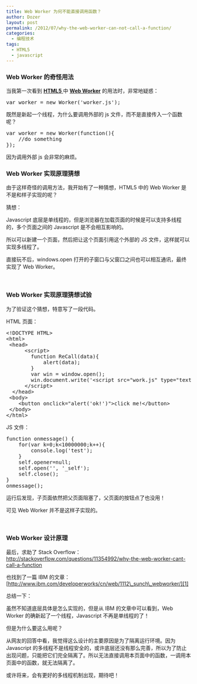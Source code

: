 ```yaml
---
title: Web Worker 为何不能直接调用函数？
author: Dozer
layout: post
permalink: /2012/07/why-the-web-worker-can-not-call-a-function/
categories:
  - 编程技术
tags:
  - HTML5
  - javascript
---
```


### Web Worker 的奇怪用法

当我第一次看到 <a href="http://www.w3schools.com/html5/default.asp" target="_blank"><strong>HTML5</strong> </a>中 <a href="http://en.wikipedia.org/wiki/Web_worker" target="_blank"><strong>Web Worker</strong></a> 的用法时，非常地疑惑：

<pre class="brush: javascript; gutter: true">var worker = new Worker('worker.js');</pre>

既然是新起一个线程，为什么要调用外部的 js 文件，而不是直接传入一个函数呢？

<pre class="brush: javascript; gutter: true">var worker = new Worker(function(){
    //do something
});</pre>

因为调用外部 js 会非常的麻烦。

<!--more-->

### Web Worker 实现原理猜想

由于这样奇怪的调用方法，我开始有了一种猜想，HTML5 中的 Web Worker 是不是和样子实现的呢？

猜想：

Javascript 底层是单线程的，但是浏览器在加载页面的时候是可以支持多线程的，多个页面之间的 Javascript 是不会相互影响的。

所以可以新建一个页面，然后把让这个页面引用这个外部的 JS 文件，这样就可以实现多线程了。

直接玩不后，windows.open 打开的子窗口与父窗口之间也可以相互通讯，最终实现了 Web Worker。

&nbsp;

### Web Worker 实现原理猜想试验

为了验证这个猜想，特意写了一段代码。

HTML 页面：

<pre class="brush: xhtml; gutter: true">&lt;!DOCTYPE HTML&gt;
&lt;html&gt;
 &lt;head&gt;
	  &lt;script&gt;
		function ReCall(data){
			alert(data);
		}
		var win = window.open();
		win.document.write('&lt;script src="work.js" type="text/javascript" &gt;&lt;\/script&gt;');
	  &lt;/script&gt;
  &lt;/head&gt;
 &lt;body&gt;
	&lt;button onclick="alert('ok!')"&gt;click me!&lt;/button&gt;
 &lt;/body&gt;
&lt;/html&gt;</pre>

JS 文件：

<pre class="brush: javascript; gutter: true">function onmessage() { 
	for(var k=0;k&lt;10000000;k++){
		console.log('test');
	}
	self.opener=null;
	self.open('', '_self');
	self.close();
}
onmessage();</pre>

运行后发现，子页面依然把父页面阻塞了，父页面的按钮点了也没用！

可见 Web Worker 并不是这样子实现的。

&nbsp;

### Web Worker 设计原理

最后，求助了 Stack Overflow：<http://stackoverflow.com/questions/11354992/why-the-web-worker-cant-call-a-function>

也找到了一篇 IBM 的文章：[http://www.ibm.com/developerworks/cn/web/1112\_sunch\_webworker/][1]

总结一下：

虽然不知道底层具体是怎么实现的，但是从 IBM 的文章中可以看到，Web Worker 的确新起了一个线程，Javascript 不再是单线程的了！

但是为什么要这么用呢？

从网友的回答中看，我觉得这么设计的主要原因是为了隔离运行环境。因为 Javascript 的多线程不是线程安全的，或许底层还没有那么完善，所以为了防止出现问题，只能把它们完全隔离了。所以无法直接调用本页面中的函数，一调用本页面中的函数，就无法隔离了。

或许将来，会有更好的多线程机制出现，期待吧！

&nbsp;

 [1]: http://www.ibm.com/developerworks/cn/web/1112_sunch_webworker/
